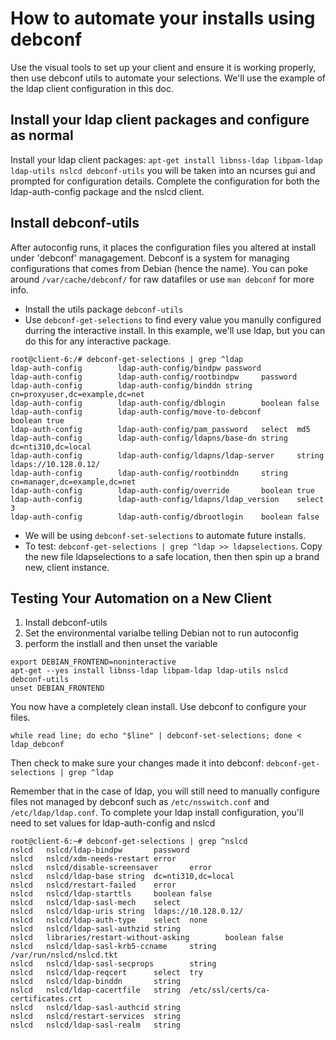 # How to automate your installs using debconf

Use the visual tools to set up your client and ensure it is working properly, then use debconf utils to automate your selections.  We'll use the example of the ldap client configuration in this doc.

## Install your ldap client packages and configure as normal
Install your ldap client packages: `apt-get install libnss-ldap libpam-ldap ldap-utils nslcd debconf-utils` you will be taken into an ncurses gui and prompted for configuration details.  Complete the configuration for both the ldap-auth-config package and the nslcd client.

## Install debconf-utils
After autoconfig runs, it places the configuration files you altered at install under 'debconf' managagement.  Debconf is a system for managing configurations that comes from Debian (hence the name).  You can poke around `/var/cache/debconf/` for raw datafiles or use `man debconf` for more info.

   * Install the utils package `debconf-utils`
   * Use `debconf-get-selections` to find every value you manully configured durring the interactive install.  In this example, we'll use ldap, but you can do this for any interactive package.
   
``` 
root@client-6:/# debconf-get-selections | grep ^ldap
ldap-auth-config        ldap-auth-config/bindpw password
ldap-auth-config        ldap-auth-config/rootbindpw     password
ldap-auth-config        ldap-auth-config/binddn string  cn=proxyuser,dc=example,dc=net
ldap-auth-config        ldap-auth-config/dblogin        boolean false
ldap-auth-config        ldap-auth-config/move-to-debconf        boolean true
ldap-auth-config        ldap-auth-config/pam_password   select  md5
ldap-auth-config        ldap-auth-config/ldapns/base-dn string  dc=nti310,dc=local
ldap-auth-config        ldap-auth-config/ldapns/ldap-server     string  ldaps://10.128.0.12/
ldap-auth-config        ldap-auth-config/rootbinddn     string  cn=manager,dc=example,dc=net
ldap-auth-config        ldap-auth-config/override       boolean true
ldap-auth-config        ldap-auth-config/ldapns/ldap_version    select  3
ldap-auth-config        ldap-auth-config/dbrootlogin    boolean false
```
   * We will be using `debconf-set-selections` to automate future installs.
   * To test: `debconf-get-selections | grep ^ldap >> ldapselections`.  Copy the new file ldapselections to a safe location, then then spin up a brand new, client instance.  
   
   
## Testing Your Automation on a New Client
1. Install debconf-utils
2. Set the environmental varialbe telling Debian not to run autoconfig
3. perform the instlall and then unset the variable
   
 ```
export DEBIAN_FRONTEND=noninteractive
apt-get --yes install libnss-ldap libpam-ldap ldap-utils nslcd debconf-utils
unset DEBIAN_FRONTEND
 ```
 
 You now have a completely clean install.  Use debconf to configure your files.
 
 `while read line; do echo "$line" | debconf-set-selections; done < ldap_debconf`
 
 Then check to make sure your changes made it into debconf: `debconf-get-selections | grep ^ldap`
 
 
 Remember that in the case of ldap, you will still need to manually configure files not managed by debconf such as `/etc/nsswitch.conf` and `/etc/ldap/ldap.conf`.  To complete your ldap install configuration, you'll need to set values for ldap-auth-config and nslcd
 
 ```
 root@client-6:~# debconf-get-selections | grep ^nslcd
nslcd   nslcd/ldap-bindpw       password
nslcd   nslcd/xdm-needs-restart error
nslcd   nslcd/disable-screensaver       error
nslcd   nslcd/ldap-base string  dc=nti310,dc=local
nslcd   nslcd/restart-failed    error
nslcd   nslcd/ldap-starttls     boolean false
nslcd   nslcd/ldap-sasl-mech    select
nslcd   nslcd/ldap-uris string  ldaps://10.128.0.12/
nslcd   nslcd/ldap-auth-type    select  none
nslcd   nslcd/ldap-sasl-authzid string
nslcd   libraries/restart-without-asking        boolean false
nslcd   nslcd/ldap-sasl-krb5-ccname     string  /var/run/nslcd/nslcd.tkt
nslcd   nslcd/ldap-sasl-secprops        string
nslcd   nslcd/ldap-reqcert      select  try
nslcd   nslcd/ldap-binddn       string
nslcd   nslcd/ldap-cacertfile   string  /etc/ssl/certs/ca-certificates.crt
nslcd   nslcd/ldap-sasl-authcid string
nslcd   nslcd/restart-services  string
nslcd   nslcd/ldap-sasl-realm   string
 ```
 
 
   
